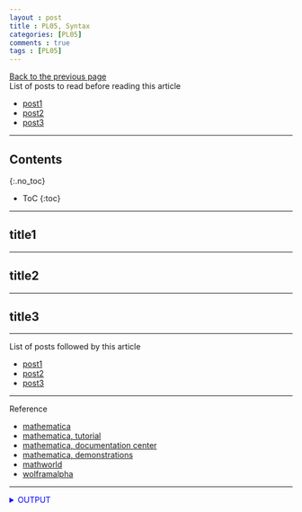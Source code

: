 ```yaml
---
layout : post
title : PL05, Syntax
categories: [PL05]
comments : true
tags : [PL05]
---
```

[Back to the previous page](https://userdyk-github.github.io/Programming.html) <br>
List of posts to read before reading this article

- [post1](https://userdyk-github.github.io/)
- <a href='https://userdyk-github.github.io/'>post2</a>
- <a href='https://userdyk-github.github.io/'>post3</a>

---

## Contents
{:.no_toc}

* ToC
{:toc}

<hr class="division1">

## title1

<hr class="division2">

## title2

<hr class="division2">

## title3

<hr class="division1">

List of posts followed by this article
- [post1](https://userdyk-github.github.io/)
- <a href='https://userdyk-github.github.io/'>post2</a>
- <a href='https://userdyk-github.github.io/'>post3</a>

---

Reference
- <a href='https://www.wolfram.com/mathematica/' target="_blank">mathematica</a>
- <a href='https://www.wolfram.com/language/fast-introduction-for-math-students/en///' target="_blank">mathematica, tutorial</a>
- <a href='https://reference.wolfram.com/language/' target="_blank">mathematica, documentation center</a>
- <a href='http://demonstrations.wolfram.com/?source=footer' target="_blank">mathematica, demonstrations</a>
- <a href='http://mathworld.wolfram.com/' target="_blank">mathworld</a>
- <a href='https://www.wolframalpha.com/' target="_blank">wolframalpha</a>


---

<details markdown="1">
<summary class='jb-small' style="color:blue">OUTPUT</summary>
<hr class='division3'>
    <details markdown="1">
    <summary class='jb-small' style="color:red">OUTPUT</summary>
    <hr class='division3_1'>
    <hr class='division3_1'>
    </details>
<hr class='division3'>
</details>



 
